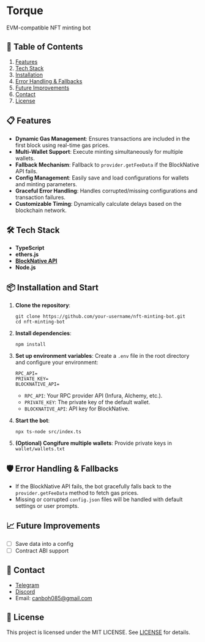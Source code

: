 # Torque
EVM-compatible NFT minting bot 


## 📖 Table of Contents

1. [Features](#-features)
2. [Tech Stack](#-tech-stack)
3. [Installation](#-installation)
4. [Error Handling & Fallbacks](#%EF%B8%8F-error-handling--fallbacks)
5. [Future Improvements](#-future-improvements)
6. [Contact](#-contact)
7. [License](#-license)

## 📋 Features

- **Dynamic Gas Management**: Ensures transactions are included in the first block using real-time gas prices.
- **Multi-Wallet Support**: Execute minting simultaneously for multiple wallets.
- **Fallback Mechanism**: Fallback to `provider.getFeeData` if the BlockNative API fails.
- **Config Management**: Easily save and load configurations for wallets and minting parameters.
- **Graceful Error Handling**: Handles corrupted/missing configurations and transaction failures.
- **Customizable Timing**: Dynamically calculate delays based on the blockchain network.

## 🛠️ Tech Stack

- **TypeScript**
- **ethers.js**
- [**BlockNative API**](https://docs.blocknative.com/gas-prediction/gas-platform)
- **Node.js**

## 📦 Installation and Start

1. **Clone the repository**:
   
   ```
   git clone https://github.com/your-username/nft-minting-bot.git
   cd nft-minting-bot
   ```
2. **Install dependencies**:
   
   ```
   npm install
   ```
3. **Set up environment variables**:
   Create a `.env` file in the root directory and configure your environment:
   
   ```
   RPC_API=
   PRIVATE_KEY=
   BLOCKNATIVE_API=
   ```
   
   - `RPC_API`: Your RPC provider API (Infura, Alchemy, etc.).
   - `PRIVATE_KEY`: The private key of the default wallet.
   - `BLOCKNATIVE_API`: API key for BlockNative.
4. **Start the bot**:

   ```
   npx ts-node src/index.ts
   ```
5. **(Optional) Congifure multiple wallets**:
   Provide private keys in `wallet/wallets.txt`

## 🛡️ Error Handling & Fallbacks

- If the BlockNative API fails, the bot gracefully falls back to the `provider.getFeeData` method to fetch gas prices.
- Missing or corrupted `config.json` files will be handled with default settings or user prompts.

## 📈 Future Improvements

- [ ] Save data into a config
- [ ] Contract ABI support

## 🤝 Contact

- [Telegram](https://t.me/cunnil_eth)
- [Discord](https://discord.com/users/346707435391549456/)
- Email: canboh085@gmail.com

## 📜 License

This project is licensed under the MIT LICENSE. See [LICENSE](LICENSE) for details.

